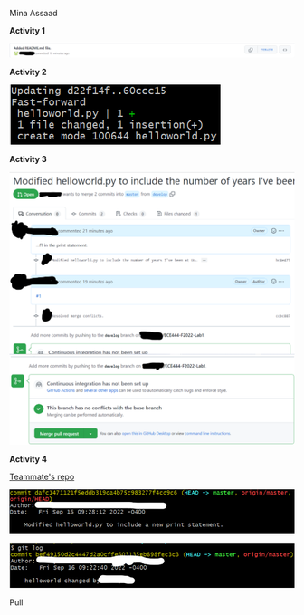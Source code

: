 Mina Assaad

**Activity 1**

![Alt text](images/Activity1.png?raw=true "Activity 1")

**Activity 2**

![Alt text](images/Activity2.png?raw=true "Activity 2")

**Activity 3**

![Alt text](images/Activity3_1.png?raw=true "Activity 3_1")
![Alt text](images/Activity3_2.png?raw=true "Activity 3_2")

**Activity 4**

[Teammate's repo](https://github.com/nancytaen/ECE444-F2022-Lab1)

![Alt text](images/Activity4_1.png?raw=true "Activity 4_1")

![Alt text](images/Activity4_2.png?raw=true "Activity 4_2")

Pull
